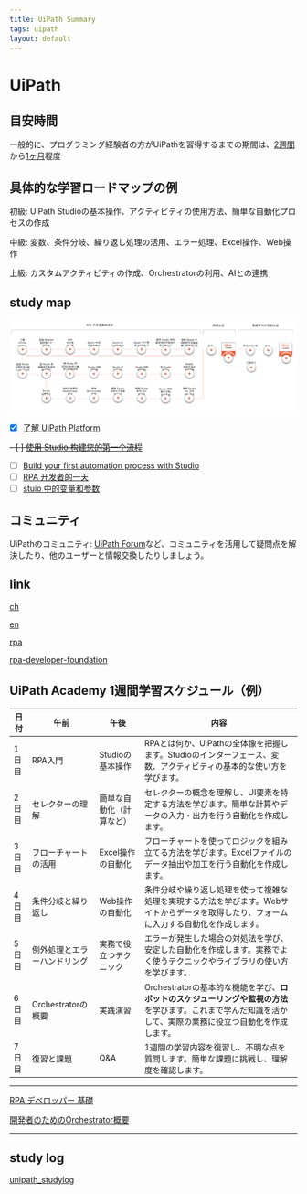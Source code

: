 ```yaml
---
title: UiPath Summary
tags: uipath
layout: default
---
```


# UiPath


## 目安時間
一般的に、プログラミング経験者の方がUiPathを習得するまでの期間は、<u>2週間</u>から<u>1ヶ月</u>程度

## 具体的な学習ロードマップの例

初級: UiPath Studioの基本操作、アクティビティの使用方法、簡単な自動化プロセスの作成

中級: 変数、条件分岐、繰り返し処理の活用、エラー処理、Excel操作、Web操作

上級: カスタムアクティビティの作成、Orchestratorの利用、AIとの連携

## study map
<img src="/images/UiPath-Summary.PNG" width="800" >

- [x]  [了解 UiPath Platform](https://cloud.uipath.com/meisen/academy_/courses/%E4%BA%86%E8%A7%A3-uipath-platform)

~~- [ ]  [使用 Studio 构建您的第一个流程](https://cloud.uipath.com/meisen/academy_/courses/%E4%BD%BF%E7%94%A8-studio-%E6%9E%84%E5%BB%BA%E6%82%A8%E7%9A%84%E7%AC%AC%E4%B8%80%E4%B8%AA%E6%B5%81%E7%A8%8B)~~

- [ ]  [Build your first automation process with Studio](https://academy.uipath.com/courses/build-your-first-automation-process-with-studio)
- [ ]  [RPA 开发者的一天](https://cloud.uipath.com/meisen/academy_/courses/rpa-%E5%BC%80%E5%8F%91%E8%80%85%E7%9A%84%E4%B8%80%E5%A4%A9)
- [ ]  [stuio 中的变量和参数](https://cloud.uipath.com/meisen/academy_/courses/studio-%E4%B8%AD%E7%9A%84%E5%8F%98%E9%87%8F%E5%92%8C%E5%8F%82%E6%95%B0)

## コミュニティ
UiPathのコミュニティ: <u>UiPath Forum</u>など、コミュニティを活用して疑問点を解決したり、他のユーザーと情報交換したりしましょう。

## link

[ch](https://cloud.uipath.com/meisen/academy_/courses?language=Chinese)

[en](https://cloud.uipath.com/meisen/academy_/courses?difficulty-level=1&language=English)

[rpa](https://cloud.uipath.com/meisen/academy_/courses?language=English&difficulty-level=1&q=rpa)

[rpa-developer-foundation](https://academy.uipath.com/learning-plans/rpa-developer-foundation)

## UiPath Academy 1週間学習スケジュール（例）

| 日付  | 午前                         | 午後                     | 内容                                                                                                                                                     |
| ----- | ---------------------------- | ------------------------ | -------------------------------------------------------------------------------------------------------------------------------------------------------- |
| 1日目 | RPA入門                      | Studioの基本操作         | RPAとは何か、UiPathの全体像を把握します。Studioのインターフェース、変数、アクティビティの基本的な使い方を学びます。                                      |
| 2日目 | セレクターの理解             | 簡単な自動化（計算など） | セレクターの概念を理解し、UI要素を特定する方法を学びます。簡単な計算やデータの入力・出力を行う自動化を作成します。                                       |
| 3日目 | フローチャートの活用         | Excel操作の自動化        | フローチャートを使ってロジックを組み立てる方法を学びます。Excelファイルのデータ抽出や加工を行う自動化を作成します。                                      |
| 4日目 | 条件分岐と繰り返し           | Web操作の自動化          | 条件分岐や繰り返し処理を使って複雑な処理を実現する方法を学びます。Webサイトからデータを取得したり、フォームに入力する自動化を作成します。                |
| 5日目 | 例外処理とエラーハンドリング | 実務で役立つテクニック   | エラーが発生した場合の対処法を学び、安定した自動化を作成します。実務でよく使うテクニックやライブラリの使い方を学びます。                                 |
| 6日目 | Orchestratorの概要           | 実践演習                 | Orchestratorの基本的な機能を学び、**ロボットのスケジューリングや監視の方法**を学びます。これまで学んだ知識を活かして、実際の業務に役立つ自動化を作成します。 |
| 7日目 | 復習と課題                   | Q&A                      | 1週間の学習内容を復習し、不明な点を質問します。簡単な課題に挑戦し、理解度を確認します。                                                                  |

---
 [RPA デベロッパー 基礎](https://cloud.uipath.com/meisen/academy_/learning-plans/rpa-developer-foundation-v202110-jp)
 
 [開発者のためのOrchestrator概要](https://cloud.uipath.com/meisen/academy_/courses/orchestrator-overview-for-rpa-developers-v202110-jp)

 ---
 ## study log
 [unipath_studylog](unipath_studylog.md)
